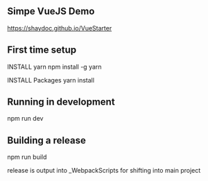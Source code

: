 ## Simpe VueJS Demo
https://shaydoc.github.io/VueStarter

## First time setup
INSTALL yarn
npm install -g yarn

INSTALL Packages
yarn install

## Running in development
npm run dev

## Building a release
npm run build

release is output into _WebpackScripts for shifting into main project
